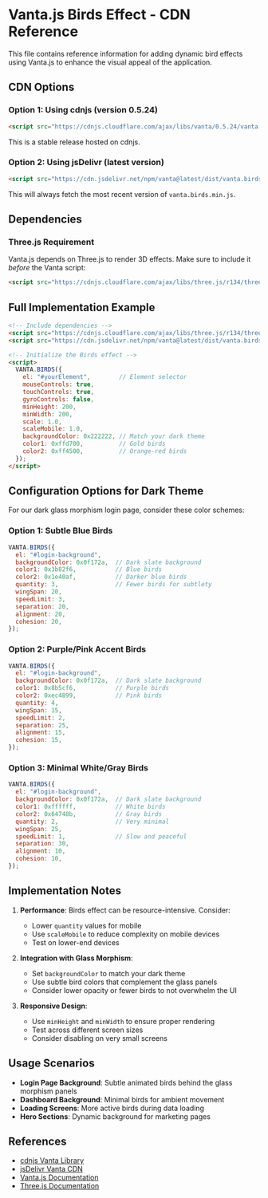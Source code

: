 # Vanta.js Birds Effect - CDN Reference

This file contains reference information for adding dynamic bird effects using Vanta.js to enhance the visual appeal of the application.

## CDN Options

### Option 1: Using **cdnjs** (version 0.5.24)
```html
<script src="https://cdnjs.cloudflare.com/ajax/libs/vanta/0.5.24/vanta.birds.min.js"></script>
```
This is a stable release hosted on cdnjs.

### Option 2: Using **jsDelivr** (latest version)
```html
<script src="https://cdn.jsdelivr.net/npm/vanta@latest/dist/vanta.birds.min.js"></script>
```
This will always fetch the most recent version of `vanta.birds.min.js`.

## Dependencies

### Three.js Requirement
Vanta.js depends on Three.js to render 3D effects. Make sure to include it *before* the Vanta script:

```html
<script src="https://cdnjs.cloudflare.com/ajax/libs/three.js/r134/three.min.js"></script>
```

## Full Implementation Example

```html
<!-- Include dependencies -->
<script src="https://cdnjs.cloudflare.com/ajax/libs/three.js/r134/three.min.js"></script>
<script src="https://cdn.jsdelivr.net/npm/vanta@latest/dist/vanta.birds.min.js"></script>

<!-- Initialize the Birds effect -->
<script>
  VANTA.BIRDS({
    el: "#yourElement",        // Element selector
    mouseControls: true,
    touchControls: true,
    gyroControls: false,
    minHeight: 200,
    minWidth: 200,
    scale: 1.0,
    scaleMobile: 1.0,
    backgroundColor: 0x222222, // Match your dark theme
    color1: 0xffd700,          // Gold birds
    color2: 0xff4500,          // Orange-red birds
  });
</script>
```

## Configuration Options for Dark Theme

For our dark glass morphism login page, consider these color schemes:

### Option 1: Subtle Blue Birds
```javascript
VANTA.BIRDS({
  el: "#login-background",
  backgroundColor: 0x0f172a,  // Dark slate background
  color1: 0x3b82f6,           // Blue birds
  color2: 0x1e40af,           // Darker blue birds
  quantity: 3,                // Fewer birds for subtlety
  wingSpan: 20,
  speedLimit: 3,
  separation: 20,
  alignment: 20,
  cohesion: 20,
});
```

### Option 2: Purple/Pink Accent Birds
```javascript
VANTA.BIRDS({
  el: "#login-background",
  backgroundColor: 0x0f172a,  // Dark slate background
  color1: 0x8b5cf6,           // Purple birds
  color2: 0xec4899,           // Pink birds
  quantity: 4,
  wingSpan: 15,
  speedLimit: 2,
  separation: 25,
  alignment: 15,
  cohesion: 15,
});
```

### Option 3: Minimal White/Gray Birds
```javascript
VANTA.BIRDS({
  el: "#login-background",
  backgroundColor: 0x0f172a,  // Dark slate background
  color1: 0xffffff,           // White birds
  color2: 0x64748b,           // Gray birds
  quantity: 2,                // Very minimal
  wingSpan: 25,
  speedLimit: 1,              // Slow and peaceful
  separation: 30,
  alignment: 10,
  cohesion: 10,
});
```

## Implementation Notes

1. **Performance**: Birds effect can be resource-intensive. Consider:
   - Lower `quantity` values for mobile
   - Use `scaleMobile` to reduce complexity on mobile devices
   - Test on lower-end devices

2. **Integration with Glass Morphism**: 
   - Set `backgroundColor` to match your dark theme
   - Use subtle bird colors that complement the glass panels
   - Consider lower opacity or fewer birds to not overwhelm the UI

3. **Responsive Design**:
   - Use `minHeight` and `minWidth` to ensure proper rendering
   - Test across different screen sizes
   - Consider disabling on very small screens

## Usage Scenarios

- **Login Page Background**: Subtle animated birds behind the glass morphism panels
- **Dashboard Background**: Minimal birds for ambient movement
- **Loading Screens**: More active birds during data loading
- **Hero Sections**: Dynamic background for marketing pages

## References

- [cdnjs Vanta Library](https://cdnjs.com/libraries/vanta)
- [jsDelivr Vanta CDN](https://cdn.jsdelivr.net/npm/vanta@latest/dist/)
- [Vanta.js Documentation](https://www.vantajs.com/)
- [Three.js Documentation](https://threejs.org/docs/)
